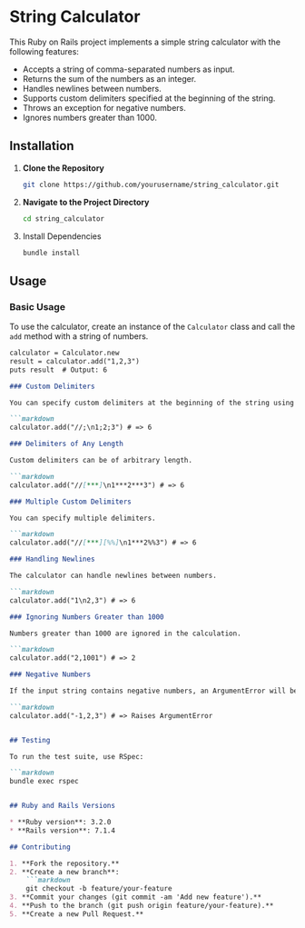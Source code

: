 # String Calculator

This Ruby on Rails project implements a simple string calculator with the following features:

* Accepts a string of comma-separated numbers as input.
* Returns the sum of the numbers as an integer.
* Handles newlines between numbers.
* Supports custom delimiters specified at the beginning of the string.
* Throws an exception for negative numbers.
* Ignores numbers greater than 1000.

## Installation

1. **Clone the Repository**

   ```bash
   git clone https://github.com/yourusername/string_calculator.git

2. **Navigate to the Project Directory**

   ```bash
   cd string_calculator

3. Install Dependencies
   ```bash
   bundle install

## Usage

### Basic Usage

To use the calculator, create an instance of the `Calculator` class and call the `add` method with a string of numbers.

```markdown
calculator = Calculator.new
result = calculator.add("1,2,3")
puts result  # Output: 6

### Custom Delimiters

You can specify custom delimiters at the beginning of the string using the format '//[delimiter]\n'.

```markdown
calculator.add("//;\n1;2;3") # => 6

### Delimiters of Any Length

Custom delimiters can be of arbitrary length.

```markdown
calculator.add("//[***]\n1***2***3") # => 6

### Multiple Custom Delimiters

You can specify multiple delimiters.

```markdown
calculator.add("//[***][%%]\n1***2%%3") # => 6

### Handling Newlines

The calculator can handle newlines between numbers.

```markdown
calculator.add("1\n2,3") # => 6

### Ignoring Numbers Greater than 1000

Numbers greater than 1000 are ignored in the calculation.

```markdown
calculator.add("2,1001") # => 2

### Negative Numbers

If the input string contains negative numbers, an ArgumentError will be raised.

```markdown
calculator.add("-1,2,3") # => Raises ArgumentError


## Testing

To run the test suite, use RSpec:

```markdown
bundle exec rspec


## Ruby and Rails Versions

* **Ruby version**: 3.2.0
* **Rails version**: 7.1.4

## Contributing

1. **Fork the repository.**
2. **Create a new branch**:
    ```markdown
    git checkout -b feature/your-feature
3. **Commit your changes (git commit -am 'Add new feature').**
4. **Push to the branch (git push origin feature/your-feature).**
5. **Create a new Pull Request.**